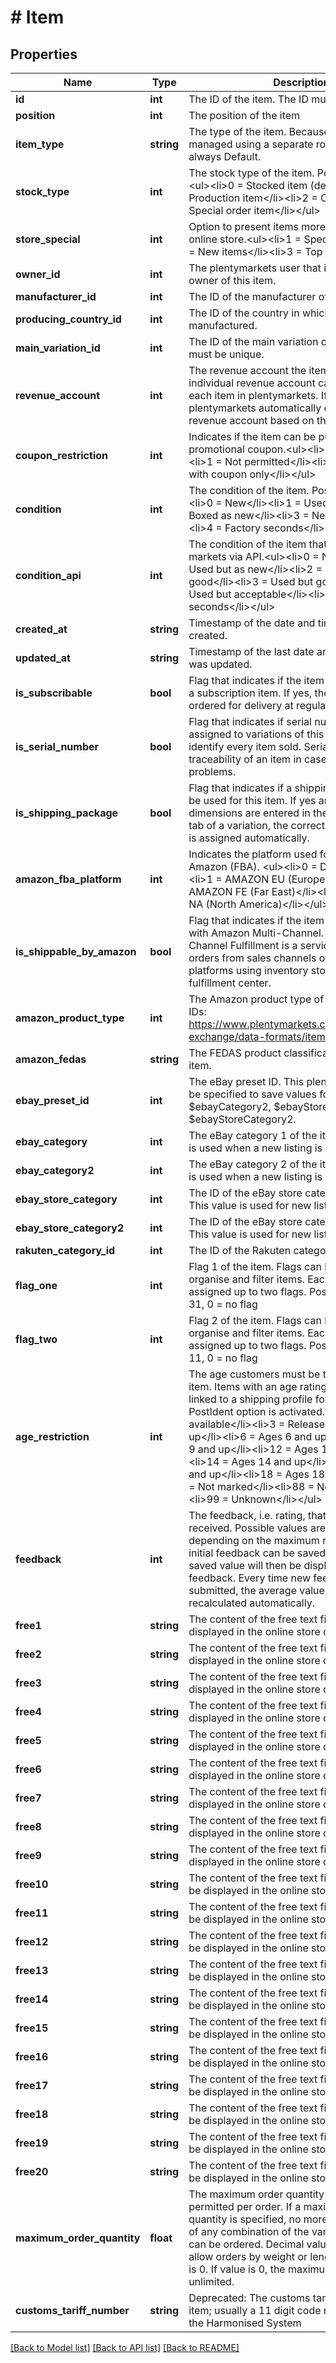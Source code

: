 # # Item

## Properties

Name | Type | Description | Notes
------------ | ------------- | ------------- | -------------
**id** | **int** | The ID of the item. The ID must be unique. | [optional]
**position** | **int** | The position of the item | [optional]
**item_type** | **string** | The type of the item. Because Set items are managed using a separate route, this value is always Default. | [optional]
**stock_type** | **int** | The stock type of the item. Possible values:&lt;ul&gt;&lt;li&gt;0 &#x3D; Stocked item (default)&lt;/li&gt;&lt;li&gt;1 &#x3D; Production item&lt;/li&gt;&lt;li&gt;2 &#x3D; Colli&lt;/li&gt;&lt;li&gt;3 &#x3D; Special order item&lt;/li&gt;&lt;/ul&gt; | [optional]
**store_special** | **int** | Option to present items more prominently in the online store.&lt;ul&gt;&lt;li&gt;1 &#x3D; Special offer&lt;/li&gt;&lt;li&gt;2 &#x3D; New items&lt;/li&gt;&lt;li&gt;3 &#x3D; Top items&lt;/li&gt;&lt;/ul&gt; | [optional]
**owner_id** | **int** | The plentymarkets user that is assigned as owner of this item. | [optional]
**manufacturer_id** | **int** | The ID of the manufacturer of the item | [optional]
**producing_country_id** | **int** | The ID of the country in which the item was manufactured. | [optional]
**main_variation_id** | **int** | The ID of the main variation of the item. The ID must be unique. | [optional]
**revenue_account** | **int** | The revenue account the item is linked to. An individual revenue account can be saved for each item in plentymarkets. If this is not done, plentymarkets automatically determines a revenue account based on the VAT rate. | [optional]
**coupon_restriction** | **int** | Indicates if the item can be purchased using a promotional coupon.&lt;ul&gt;&lt;li&gt;0 &#x3D; Permitted&lt;/li&gt;&lt;li&gt;1 &#x3D; Not permitted&lt;/li&gt;&lt;li&gt;2 &#x3D; Purchasable with coupon only&lt;/li&gt;&lt;/ul&gt; | [optional]
**condition** | **int** | The condition of the item. Possible values:&lt;ul&gt;&lt;li&gt;0 &#x3D; New&lt;/li&gt;&lt;li&gt;1 &#x3D; Used&lt;/li&gt;&lt;li&gt;2 &#x3D; Boxed as new&lt;/li&gt;&lt;li&gt;3 &#x3D; New with label&lt;/li&gt;&lt;li&gt;4 &#x3D; Factory seconds&lt;/li&gt;&lt;/ul&gt; | [optional]
**condition_api** | **int** | The condition of the item that is transferred to markets via API.&lt;ul&gt;&lt;li&gt;0 &#x3D; New&lt;/li&gt;&lt;li&gt;1 &#x3D; Used but as new&lt;/li&gt;&lt;li&gt;2 &#x3D; Used but very good&lt;/li&gt;&lt;li&gt;3 &#x3D; Used but good&lt;/li&gt;&lt;li&gt;4 &#x3D; Used but acceptable&lt;/li&gt;&lt;li&gt;5 &#x3D; Factory seconds&lt;/li&gt;&lt;/ul&gt; | [optional]
**created_at** | **string** | Timestamp of the date and time the item was created. | [optional]
**updated_at** | **string** | Timestamp of the last date and time the item was updated. | [optional]
**is_subscribable** | **bool** | Flag that indicates if the item can be ordered as a subscription item. If yes, the item can be ordered for delivery at regular intervals. | [optional]
**is_serial_number** | **bool** | Flag that indicates if serial numbers are to be assigned to variations of this item to uniquely identify every item sold. Serial numbers ensure traceability of an item in case of errors or problems. | [optional]
**is_shipping_package** | **bool** | Flag that indicates if a shipping package is to be used for this item. If yes and the variation&#39;s dimensions are entered in the &lt;b&gt;Settings&lt;/b&gt; tab of a variation, the correct shipping package is assigned automatically. | [optional]
**amazon_fba_platform** | **int** | Indicates the platform used for Fulfilment by Amazon (FBA). &lt;ul&gt;&lt;li&gt;0 &#x3D; Do not use&lt;/li&gt;&lt;li&gt;1 &#x3D; AMAZON EU (Europe)&lt;/li&gt;&lt;li&gt;2 &#x3D; AMAZON FE (Far East)&lt;/li&gt;&lt;li&gt;3 &#x3D; AMAZON NA (North America)&lt;/li&gt;&lt;/ul&gt; | [optional]
**is_shippable_by_amazon** | **bool** | Flag that indicates if the item can be shipped with Amazon Multi-Channel. Amazon Multi-Channel Fulfillment is a service for fulfilling orders from sales channels other than Amazon platforms using inventory stored in the Amazon fulfillment center. | [optional]
**amazon_product_type** | **int** | The Amazon product type of the item. List of IDs: https://www.plentymarkets.co.uk/manual/data-exchange/data-formats/item/ | [optional]
**amazon_fedas** | **string** | The FEDAS product classification key of the item. | [optional]
**ebay_preset_id** | **int** | The eBay preset ID. This plentymarkets ID must be specified to save values for $ebayCategory, $ebayCategory2, $ebayStoreCategory and $ebayStoreCategory2. | [optional]
**ebay_category** | **int** | The eBay category 1 of the item. This category is used when a new listing is created. | [optional]
**ebay_category2** | **int** | The eBay category 2 of the item. This category is used when a new listing is created. | [optional]
**ebay_store_category** | **int** | The ID of the eBay store category 1 of the item. This value is used for new listings. | [optional]
**ebay_store_category2** | **int** | The ID of the eBay store category 2 of the item. This value is used for new listings. | [optional]
**rakuten_category_id** | **int** | The ID of the Rakuten category of this item. | [optional]
**flag_one** | **int** | Flag 1 of the item. Flags can be used to organise and filter items. Each item can be assigned up to two flags. Possible values: 1 to 31, 0 &#x3D; no flag | [optional]
**flag_two** | **int** | Flag 2 of the item. Flags can be used to organise and filter items. Each item can be assigned up to two flags. Possible values: 1 to 11, 0 &#x3D; no flag | [optional]
**age_restriction** | **int** | The age customers must be to purchase the item. Items with an age rating of 18+ must be linked to a shipping profile for which the PostIdent option is activated.&lt;ul&gt;&lt;li&gt;0 &#x3D; None available&lt;/li&gt;&lt;li&gt;3 &#x3D; Released for ages 3 and up&lt;/li&gt;&lt;li&gt;6 &#x3D; Ages 6 and up&lt;/li&gt;&lt;li&gt;9 &#x3D; Ages 9 and up&lt;/li&gt;&lt;li&gt;12 &#x3D; Ages 12 and up&lt;/li&gt;&lt;li&gt;14 &#x3D; Ages 14 and up&lt;/li&gt;&lt;li&gt;16 &#x3D; Ages 16 and up&lt;/li&gt;&lt;li&gt;18 &#x3D; Ages 18 and up&lt;/li&gt;&lt;li&gt;50 &#x3D; Not marked&lt;/li&gt;&lt;li&gt;88 &#x3D; Not required&lt;/li&gt;&lt;li&gt;99 &#x3D; Unknown&lt;/li&gt;&lt;/ul&gt; | [optional]
**feedback** | **int** | The feedback, i.e. rating, that this item received. Possible values are 1 to 5 or 1 to 10 depending on the maximum rating setting. An initial feedback can be saved for items. The saved value will then be displayed as the initial feedback. Every time new feedback is submitted, the average value will be recalculated automatically. | [optional]
**free1** | **string** | The content of the free text field 1. This can be displayed in the online store or on eBay. | [optional]
**free2** | **string** | The content of the free text field 2. This can be displayed in the online store or on eBay. | [optional]
**free3** | **string** | The content of the free text field 3. This can be displayed in the online store or on eBay. | [optional]
**free4** | **string** | The content of the free text field 4. This can be displayed in the online store or on eBay. | [optional]
**free5** | **string** | The content of the free text field 5. This can be displayed in the online store or on eBay. | [optional]
**free6** | **string** | The content of the free text field 6. This can be displayed in the online store or on eBay. | [optional]
**free7** | **string** | The content of the free text field 7. This can be displayed in the online store or on eBay. | [optional]
**free8** | **string** | The content of the free text field 8. This can be displayed in the online store or on eBay. | [optional]
**free9** | **string** | The content of the free text field 9. This can be displayed in the online store or on eBay. | [optional]
**free10** | **string** | The content of the free text field 10. This can be displayed in the online store or on eBay. | [optional]
**free11** | **string** | The content of the free text field 11. This can be displayed in the online store or on eBay. | [optional]
**free12** | **string** | The content of the free text field 12. This can be displayed in the online store or on eBay. | [optional]
**free13** | **string** | The content of the free text field 13. This can be displayed in the online store or on eBay. | [optional]
**free14** | **string** | The content of the free text field 14. This can be displayed in the online store or on eBay. | [optional]
**free15** | **string** | The content of the free text field 15. This can be displayed in the online store or on eBay. | [optional]
**free16** | **string** | The content of the free text field 16. This can be displayed in the online store or on eBay. | [optional]
**free17** | **string** | The content of the free text field 17. This can be displayed in the online store or on eBay. | [optional]
**free18** | **string** | The content of the free text field 18. This can be displayed in the online store or on eBay. | [optional]
**free19** | **string** | The content of the free text field 19. This can be displayed in the online store or on eBay. | [optional]
**free20** | **string** | The content of the free text field 20. This can be displayed in the online store or on eBay. | [optional]
**maximum_order_quantity** | **float** | The maximum order quantity of an item permitted per order. If a maximum order quantity is specified, no more than this quantity of any combination of the variations of the item can be ordered. Decimal values are possible to allow orders by weight or length. Default value is 0. If value is 0, the maximum order quantity is unlimited. | [optional]
**customs_tariff_number** | **string** | Deprecated: The customs tariff number of the item; usually a 11 digit code number based on the Harmonised System | [optional]

[[Back to Model list]](../../README.md#models) [[Back to API list]](../../README.md#endpoints) [[Back to README]](../../README.md)
